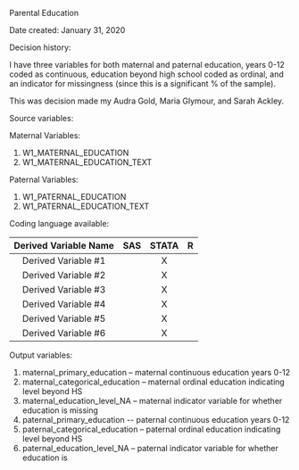 Parental Education

Date created:
January 31, 2020

Decision history:

I have three variables for both maternal and paternal education, years 0-12 coded as continuous, education beyond high school coded as ordinal, and an indicator for missingness (since this is a significant % of the sample). 

This was decision made my Audra Gold, Maria Glymour, and Sarah Ackley. 

Source variables:

Maternal Variables:
1. W1_MATERNAL_EDUCATION
2. W1_MATERNAL_EDUCATION_TEXT

Paternal Variables:
1. W1_PATERNAL_EDUCATION
2. W1_PATERNAL_EDUCATION_TEXT

Coding language available:

| Derived Variable Name | SAS  | STATA  | R  |
| :---:   | :-: | :-: | :-: |
| Derived Variable #1 |  | X |  |
| Derived Variable #2 |  | X |  |
| Derived Variable #3 |  | X |  |
| Derived Variable #4 |  | X |  |
| Derived Variable #5 |  | X |  |
| Derived Variable #6 |  | X |  |



Output variables:
1.	maternal_primary_education – maternal continuous education years 0-12
2.	maternal_categorical_education – maternal ordinal education indicating level beyond HS 
3.	maternal_education_level_NA – maternal indicator variable for whether education is missing
4.	paternal_primary_education -- paternal continuous education years 0-12
5.	paternal_categorical_education – paternal ordinal education indicating level beyond HS
6.	paternal_education_level_NA – paternal indicator variable for whether education is

